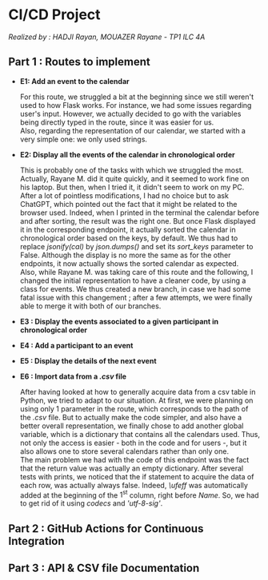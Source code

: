 # **CI/CD Project**

*Realized by : HADJI Rayan, MOUAZER Rayane - TP1 ILC 4A*

## **Part 1 : Routes to implement**

* **E1: Add an event to the calendar**

  For this route, we struggled a bit at the beginning since we still weren't used to how Flask works. For instance, we had some issues regarding user's input. However, we actually decided to go with the variables being directly typed in the route, since it was easier for us.  
  Also, regarding the representation of our calendar, we started with a very simple one: we only used strings.

* **E2: Display all the events of the calendar in chronological order**

  This is probably one of the tasks with which we struggled the most. Actually, Rayane M. did it quite quickly, and it seemed to work fine on his laptop. But then, when I tried it, it didn't seem to work on my PC. After a lot of pointless modifications, I had no choice but to ask ChatGPT, which pointed out the fact that it might be related to the browser used. Indeed, when I printed in the terminal the calendar before and after sorting, the result was the right one. But once Flask displayed it in the corresponding endpoint, it actually sorted the calendar in chronological order based on the keys, by default. We thus had to replace *jsonify(cal)* by *json.dumps()* and set its *sort_keys* parameter to False. Although the display is no more the same as for the other endpoints, it now actually shows the sorted calendar as expected.  
  Also, while Rayane M. was taking care of this route and the following, I changed the initial representation to have a cleaner code, by using a class for events. We thus created a new branch, in case we had some fatal issue with this changement ; after a few attempts, we were finally able to merge it with both of our branches.

* **E3 : Display the events associated to a given participant in chronological order**

* **E4 : Add a participant to an event**

* **E5 : Display the details of the next event**

* **E6 : Import data from a *.csv* file**

  After having looked at how to generally acquire data from a csv table in Python, we tried to adapt to our situation. At first, we were planning on using only 1 parameter in the route, which corresponds to the path of the *.csv* file. But to actually make the code simpler, and also have a better overall representation, we finally chose to add another global variable, which is a dictionary that contains all the calendars used. Thus, not only the access is easier - both in the code and for users -, but it also allows one to store several calendars rather than only one.  
  The main problem we had with the code of this endpoint was the fact that the return value was actually an empty dictionary. After several tests with prints, we noticed that the if statement to acquire the data of each row, was actually always false. Indeed, *\ufeff* was automatically added at the beginning of the $1^{\text{st}}$ column, right before *Name*. So, we had to get rid of it using *codecs* and *'utf-8-sig'*.

## **Part 2 : GitHub Actions for Continuous Integration**

## **Part 3 : API & CSV file Documentation**

